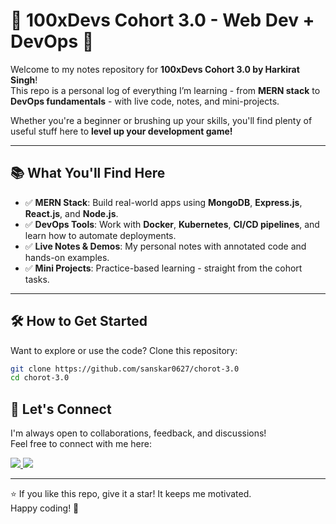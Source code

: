 # 🚀 100xDevs Cohort 3.0 - Web Dev + DevOps 🚀

Welcome to my notes repository for **100xDevs Cohort 3.0 by Harkirat Singh**!  
This repo is a personal log of everything I’m learning - from **MERN stack** to **DevOps fundamentals** - with live code, notes, and mini-projects.

Whether you're a beginner or brushing up your skills, you'll find plenty of useful stuff here to **level up your development game!**

---

## 📚 What You'll Find Here

- ✅ **MERN Stack**: Build real-world apps using **MongoDB**, **Express.js**, **React.js**, and **Node.js**.
- ✅ **DevOps Tools**: Work with **Docker**, **Kubernetes**, **CI/CD pipelines**, and learn how to automate deployments.
- ✅ **Live Notes & Demos**: My personal notes with annotated code and hands-on examples.
- ✅ **Mini Projects**: Practice-based learning - straight from the cohort tasks.

---

## 🛠 How to Get Started

Want to explore or use the code? Clone this repository:

```bash
git clone https://github.com/sanskar0627/chorot-3.0
cd chorot-3.0
```

## 🤝 Let's Connect

I'm always open to collaborations, feedback, and discussions!  
Feel free to connect with me here:

<p align="left">
  <a href="https://x.com/sanskar0627" target="_blank">
    <img src="https://img.shields.io/badge/Twitter-1DA1F2?style=for-the-badge&logo=twitter&logoColor=white" />
  </a>
  <a href="https://www.linkedin.com/in/sanskar2003/" target="_blank">
    <img src="https://img.shields.io/badge/LinkedIn-0077B5?style=for-the-badge&logo=linkedin&logoColor=white" />
  </a>
</p>

---

⭐ If you like this repo, give it a star! It keeps me motivated.  
Happy coding! 🚀

